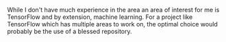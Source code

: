 While I don't have much experience in the area an area of interest for me is TensorFlow and by extension, machine learning. For a project like TensorFlow which has multiple areas to work on, the optimal choice would probably be the use of a blessed repository.
